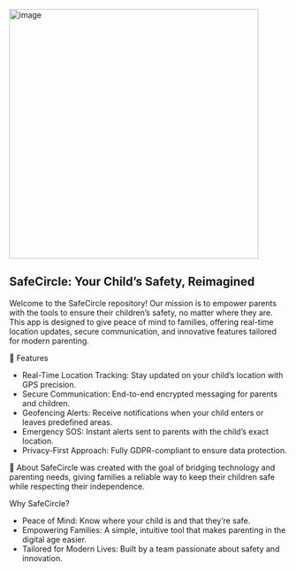 <img width="451" alt="image" src="https://github.com/user-attachments/assets/fe55da68-cdac-49d3-8df0-0f906ec826d7" />

SafeCircle: Your Child’s Safety, Reimagined
------------------------------
Welcome to the SafeCircle repository! Our mission is to empower parents with the tools to ensure their children’s safety, no matter where they are. This app is designed to give peace of mind to families, offering real-time location updates, secure communication, and innovative features tailored for modern parenting.

🚀 Features
- Real-Time Location Tracking: Stay updated on your child’s location with GPS precision.
- Secure Communication: End-to-end encrypted messaging for parents and children.
- Geofencing Alerts: Receive notifications when your child enters or leaves predefined areas.
- Emergency SOS: Instant alerts sent to parents with the child’s exact location.
- Privacy-First Approach: Fully GDPR-compliant to ensure data protection.

📖 About
SafeCircle was created with the goal of bridging technology and parenting needs, giving families a reliable way to keep their children safe while respecting their independence.

Why SafeCircle?
- Peace of Mind: Know where your child is and that they’re safe.
- Empowering Families: A simple, intuitive tool that makes parenting in the digital age easier.
- Tailored for Modern Lives: Built by a team passionate about safety and innovation.

